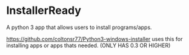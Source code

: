 # InstallerReady

A python 3 app that allows users to install programs/apps.

https://github.com/coltonsr77/Python3-windows-installer uses this for installing apps or apps thats needed. (ONLY HAS 0.3 OR HIGHER)
